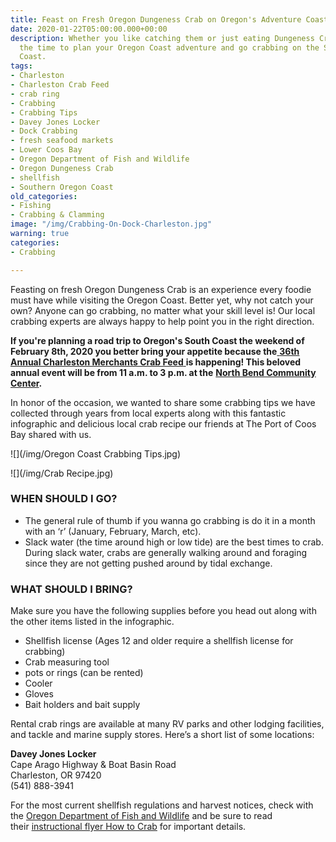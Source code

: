```yaml
---
title: Feast on Fresh Oregon Dungeness Crab on Oregon's Adventure Coast!
date: 2020-01-22T05:00:00.000+00:00
description: Whether you like catching them or just eating Dungeness Crab, now is
  the time to plan your Oregon Coast adventure and go crabbing on the Southern Oregon
  Coast.
tags:
- Charleston
- Charleston Crab Feed
- crab ring
- Crabbing
- Crabbing Tips
- Davey Jones Locker
- Dock Crabbing
- fresh seafood markets
- Lower Coos Bay
- Oregon Department of Fish and Wildlife
- Oregon Dungeness Crab
- shellfish
- Southern Oregon Coast
old_categories:
- Fishing
- Crabbing & Clamming
image: "/img/Crabbing-On-Dock-Charleston.jpg"
warning: true
categories:
- Crabbing

---
```

Feasting on fresh Oregon Dungeness Crab is an experience every foodie must have while visiting the Oregon Coast. Better yet, why not catch your own? Anyone can go crabbing, no matter what your skill level is! Our local crabbing experts are always happy to help point you in the right direction.

**If you're planning a road trip to Oregon's South Coast the weekend of February 8th, 2020 you better bring your appetite because the**[ **36th Annual Charleston Merchants Crab Feed** ](https://www.oregonsadventurecoast.com/event/36th-annual-charleston-crab-feed/)**is happening! This beloved annual event will be from 11 a.m. to 3 p.m. at the** [**North Bend Community Center**](https://www.northbendoregon.us/parksrec/page/facility-rental)**.**

In honor of the occasion, we wanted to share some crabbing tips we have collected through years from local experts along with this fantastic infographic and delicious local crab recipe our friends at The Port of Coos Bay shared with us.

![](/img/Oregon Coast Crabbing Tips.jpg)

![](/img/Crab Recipe.jpg)

### WHEN SHOULD I GO?

* The general rule of thumb if you wanna go crabbing is do it in a month with an ‘r’ (January, February, March, etc).
* Slack water (the time around high or low tide) are the best times to crab. During slack water, crabs are generally walking around and foraging since they are not getting pushed around by tidal exchange.

### WHAT SHOULD I BRING?

Make sure you have the following supplies before you head out along with the other items listed in the infographic.

* Shellfish license (Ages 12 and older require a shellfish license for crabbing)
* Crab measuring tool
* pots or rings (can be rented)
* Cooler
* Gloves
* Bait holders and bait supply

Rental crab rings are available at many RV parks and other lodging facilities, and tackle and marine supply stores. Here’s a short list of some locations:

**Davey Jones Locker**  
Cape Arago Highway & Boat Basin Road  
Charleston, OR 97420  
(541) 888-3941

For the most current shellfish regulations and harvest notices, check with the [Oregon Department of Fish and Wildlife](https://myodfw.com/articles/how-crab) and be sure to read their [instructional flyer How to Crab](https://www.dfw.state.or.us/resources/fishing/docs/CrabbingFlyer.pdf) for important details.